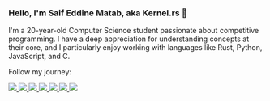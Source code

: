 ### Hello, I'm Saif Eddine Matab, aka Kernel.rs 👋

I'm a 20-year-old Computer Science student passionate about competitive programming. I have a deep appreciation for understanding concepts at their core, and I particularly enjoy working with languages like Rust, Python, JavaScript, and C.

Follow my journey:

<p align="left">
  <a href="https://www.youtube.com/channel/UCnnPEdrDX0LJd2yJ7Q_TnKg">
    <img src="https://img.shields.io/badge/YouTube-FF0000.svg?style=for-the-badge&logo=YouTube&logoColor=white"/>
  </a>
  <a href="https://www.linkedin.com/in/saif-matab/">
    <img src="https://img.shields.io/badge/LinkedIn-0A66C2.svg?style=for-the-badge&logo=LinkedIn&logoColor=white"/>
  </a>
  <a href="https://medium.com/@kernel.rb">
    <img src="https://img.shields.io/badge/Medium-000000.svg?style=for-the-badge&logo=Medium&logoColor=white"/>
  </a>
  <a href="https://dev.to/kernelrb">
    <img src="https://img.shields.io/badge/dev.to-0A0A0A.svg?style=for-the-badge&logo=devdotto&logoColor=white"/>
  </a>
  <a href="https://leetcode.com/Kernel-rb/">
    <img src="https://img.shields.io/badge/LeetCode-FFA116.svg?style=for-the-badge&logo=LeetCode&logoColor=white"/>
  </a>
  <a href="https://www.hackerrank.com/profile/matabsaifeddine">
    <img src="https://img.shields.io/badge/HackerRank-00EA64.svg?style=for-the-badge&logo=HackerRank&logoColor=white"/>
  </a>
  <a href="https://www.codingame.com/profile/6b06ba8f88e9e35ae863ea65a7fb27cc9178275">
    <img src="https://img.shields.io/badge/CodinGame-F2BB13.svg?style=for-the-badge&logo=CodinGame&logoColor=black"/>
  </a>
</p>
